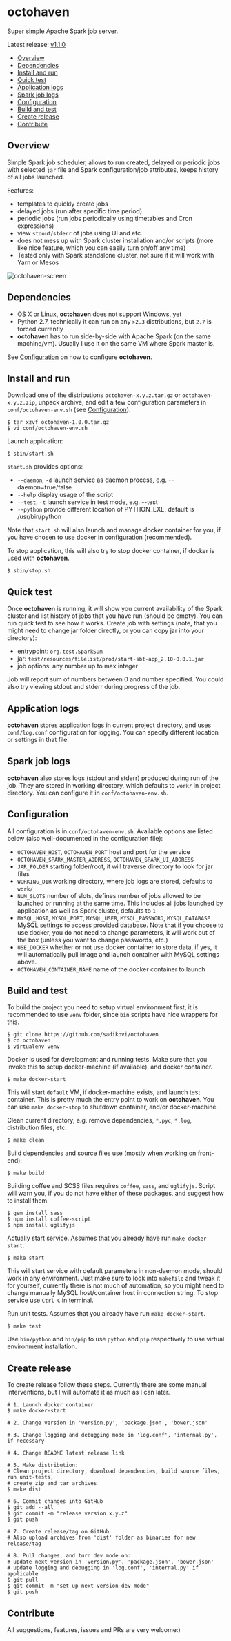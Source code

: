 # octohaven
Super simple Apache Spark job server.

Latest release: [v1.1.0](https://github.com/sadikovi/octohaven/releases/latest)

- [Overview](#overview)
- [Dependencies](#dependencies)
- [Install and run](#install-and-run)
- [Quick test](#quick-test)
- [Application logs](#application-logs)
- [Spark job logs](#spark-job-logs)
- [Configuration](#configuration)
- [Build and test](#build-and-test)
- [Create release](#create-release)
- [Contribute](#contribute)

## Overview
Simple Spark job scheduler, allows to run created, delayed or periodic jobs with selected `jar` file
and Spark configuration/job attributes, keeps history of all jobs launched.

Features:
- templates to quickly create jobs
- delayed jobs (run after specific time period)
- periodic jobs (run jobs periodically using timetables and Cron expressions)
- view `stdout`/`stderr` of jobs using UI and etc.
- does not mess up with Spark cluster installation and/or scripts (more like nice feature, which
  you can easily turn on/off any time)
- Tested only with Spark standalone cluster, not sure if it will work with Yarn or Mesos

![octohaven-screen](./static/img/octohaven-screen.png)

## Dependencies
- OS X or Linux, **octohaven** does not support Windows, yet
- Python 2.7, technically it can run on any `>2.3` distributions, but `2.7` is forced currently
- **octohaven** has to run side-by-side with Apache Spark (on the same machine/vm). Usually I use it
on the same VM where Spark master is.

See [Configuration](#configuration) on how to configure **octohaven**.

## Install and run
Download one of the distributions `octohaven-x.y.z.tar.gz` or `octohaven-x.y.z.zip`, unpack archive,
and edit a few configuration parameters in `conf/octohaven-env.sh` (see [Configuration]($configuration)).
```shell
$ tar xzvf octohaven-1.0.0.tar.gz
$ vi conf/octohaven-env.sh
```
Launch application:
```shell
$ sbin/start.sh
```
`start.sh` provides options:
- `--daemon`, `-d`    launch service as daemon process, e.g. --daemon=true/false
- `--help`            display usage of the script
- `--test`, `-t`      launch service in test mode, e.g. --test
- `--python`          provide different location of PYTHON_EXE, default is /usr/bin/python

Note that `start.sh` will also launch and manage docker container for you, if you have chosen to
use docker in configuration (recommended).

To stop application, this will also try to stop docker container, if docker is used with **octohaven**.
```shell
$ sbin/stop.sh
```

## Quick test
Once **octohaven** is running, it will show you current availability of the Spark cluster and list
history of jobs that you have run (should be empty). You can run quick test to see how it works.
Create job with settings (note, that you might need to change jar folder directly, or you can copy
jar into your directory):
- entrypoint: `org.test.SparkSum`
- jar: `test/resources/filelist/prod/start-sbt-app_2.10-0.0.1.jar`
- job options: any number up to max integer

Job will report sum of numbers between 0 and number specified. You could also try viewing stdout
and stderr during progress of the job.

## Application logs
**octohaven** stores application logs in current project directory, and uses `conf/log.conf`
configuration for logging. You can specify different location or settings in that file.

## Spark job logs
**octohaven** also stores logs (stdout and stderr) produced during run of the job. They are stored in
working directory, which defaults to `work/` in project directory. You can configure it in
`conf/octohaven-env.sh`.

## Configuration
All configuration is in `conf/octohaven-env.sh`. Available options are listed below
(also well-documented in the configuration file):
- `OCTOHAVEN_HOST`, `OCTOHAVEN_PORT` host and port for the service
- `OCTOHAVEN_SPARK_MASTER_ADDRESS`, `OCTOHAVEN_SPARK_UI_ADDRESS`
- `JAR_FOLDER` starting folder/root, it will traverse directory to look for jar files
- `WORKING_DIR` working directory, where job logs are stored, defaults to `work/`
- `NUM_SLOTS` number of slots, defines number of jobs allowed to be launched or running at the same
  time. This includes all jobs launched by application as well as Spark cluster, defaults to `1`
- `MYSQL_HOST`, `MYSQL_PORT`, `MYSQL_USER`, `MYSQL_PASSWORD`, `MYSQL_DATABASE` MySQL settings to
  access provided database. Note that if you choose to use docker, you do not need to change
  parameters, it will work out of the box (unless you want to change passwords, etc.)
- `USE_DOCKER` whether or not use docker container to store data, if yes, it will automatically pull
  image and launch container with MySQL settings above.
- `OCTOHAVEN_CONTAINER_NAME` name of the docker container to launch

## Build and test
To build the project you need to setup virtual environment first, it is recommended to use `venv`
folder, since `bin` scripts have nice wrappers for this.
```shell
$ git clone https://github.com/sadikovi/octohaven
$ cd octohaven
$ virtualenv venv
```

Docker is used for development and running tests. Make sure that you invoke this to setup
docker-machine (if available), and docker container.
```shell
$ make docker-start
```
This will start `default` VM, if docker-machine exists, and launch test container. This is pretty
much the entry point to work on **octohaven**. You can use `make docker-stop` to shutdown container,
and/or docker-machine.

Clean current directory, e.g. remove dependencies, `*.pyc`, `*.log`, distribution files, etc.
```shell
$ make clean
```

Build dependencies and source files use (mostly when working on front-end):
```shell
$ make build
```
Building coffee and SCSS files requires `coffee`, `sass`, and `uglifyjs`. Script will warn you, if
you do not have either of these packages, and suggest how to install them.
```shell
$ gem install sass
$ npm install coffee-script
$ npm install uglifyjs
```

Actually start service. Assumes that you already have run `make docker-start`.
```
$ make start
```
This will start service with default parameters in non-daemon mode, should work in any environment.
Just make sure to look into `makefile` and tweak it for yourself, currently there is not much of
automation, so you might need to change manually MySQL host/container host in connection string. To
stop service use `Ctrl-C` in terminal.

Run unit tests. Assumes that you already have run `make docker-start`.
```shell
$ make test
```

Use `bin/python` and `bin/pip` to use `python` and `pip` respectively to use virtual environment
installation.

## Create release
To create release follow these steps. Currently there are some manual interventions, but I will
automate it as much as I can later.
```shell
# 1. Launch docker container
$ make docker-start

# 2. Change version in 'version.py', 'package.json', 'bower.json'

# 3. Change logging and debugging mode in 'log.conf', 'internal.py', if necessary

# 4. Change README latest release link

# 5. Make distribution:
# Clean project directory, download dependencies, build source files, run unit-tests,
# create zip and tar archives
$ make dist

# 6. Commit changes into GitHub
$ git add --all
$ git commit -m "release version x.y.z"
$ git push

# 7. Create release/tag on GitHub
# Also upload archives from 'dist' folder as binaries for new release/tag

# 8. Pull changes, and turn dev mode on:
# update next version in 'version.py', 'package.json', 'bower.json'
# update logging and debugging in 'log.conf', 'internal.py' if applicable
$ git pull
$ git commit -m "set up next version dev mode"
$ git push
```

## Contribute
All suggestions, features, issues and PRs are very welcome:)
